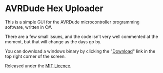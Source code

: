 AVRDude Hex Uploader
====================

This is a simple GUI for the AVRDude microcontroller programming software, written in C#.

There are a few small issues, and the code isn't very well commented at the moment, but that will change as the days go by.

You can download a windows binary by clicking the "[Download](http://github.com/adnbr/AVRDude-Hex-Uploader/downloads)" link in the top right corner of the screen.

Released under the [MIT Licence](http://www.opensource.org/licenses/MIT).